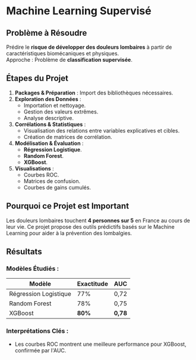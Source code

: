 # **Machine Learning Supervisé**

##    **Problème à Résoudre**
Prédire le **risque de développer des douleurs lombaires** à partir de caractéristiques biomécaniques et physiques.  
Approche : Problème de **classification supervisée**.

##  **Étapes du Projet**
1. **Packages & Préparation** : Import des bibliothèques nécessaires.
2. **Exploration des Données** :
   - Importation et nettoyage.
   - Gestion des valeurs extrêmes.
   - Analyse descriptive.
3. **Corrélations & Statistiques** :
   - Visualisation des relations entre variables explicatives et cibles.
   - Création de matrices de corrélation.
4. **Modélisation & Évaluation** :
   - **Régression Logistique**.
   - **Random Forest**.
   - **XGBoost**.
5. **Visualisations** :
   - Courbes ROC.
   - Matrices de confusion.
   - Courbes de gains cumulés.


##  **Pourquoi ce Projet est Important**
Les douleurs lombaires touchent **4 personnes sur 5** en France au cours de leur vie. Ce projet propose des outils prédictifs basés sur le Machine Learning pour aider à la prévention des lombalgies.


##  **Résultats**
### **Modèles Étudiés** :
| Modèle               | Exactitude | AUC  |
|----------------------|------------|------|
| Régression Logistique | 77%        | 0,72 |
| Random Forest        | 78%        | 0,75 |
| XGBoost             | **80%**    | **0,78** |

### **Interprétations Clés** :
- Les courbes ROC montrent une meilleure performance pour XGBoost, confirmée par l'AUC.
